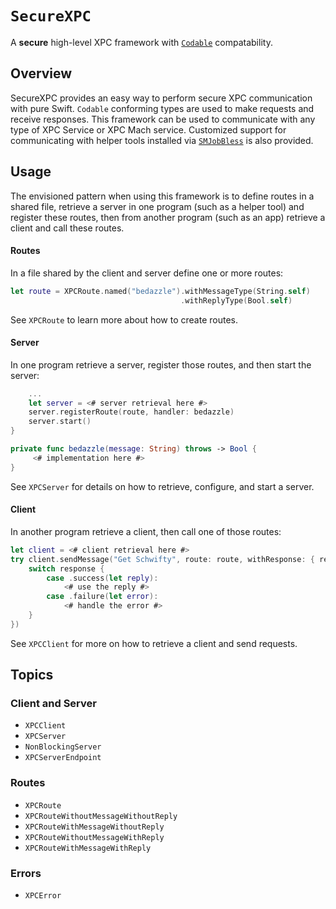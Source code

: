 # ``SecureXPC``

A **secure** high-level XPC framework with [`Codable`](https://developer.apple.com/documentation/swift/codable)
compatability.

## Overview

SecureXPC provides an easy way to perform secure XPC communication with pure Swift. `Codable` conforming types are used
to make requests and receive responses. This framework can be used to communicate with any type of XPC Service or XPC
Mach service. Customized support for communicating with helper tools installed via 
[`SMJobBless`](https://developer.apple.com/documentation/servicemanagement/1431078-smjobbless) is also provided.

## Usage
The envisioned pattern when using this framework is to define routes in a shared file, retrieve a server in one program
(such as a helper tool) and register these routes, then from another program (such as an app) retrieve a client and call
these routes.

#### Routes

In a file shared by the client and server define one or more routes:
```swift
let route = XPCRoute.named("bedazzle").withMessageType(String.self)
                                      .withReplyType(Bool.self)
```
See ``XPCRoute`` to learn more about how to create routes.

#### Server

In one program retrieve a server, register those routes, and then start the server:
```swift
    ...
    let server = <# server retrieval here #>
    server.registerRoute(route, handler: bedazzle)
    server.start()
}

private func bedazzle(message: String) throws -> Bool {
     <# implementation here #>
}
```

See ``XPCServer`` for details on how to retrieve, configure, and start a server.

#### Client

In another program retrieve a client, then call one of those routes:
```swift
let client = <# client retrieval here #>
try client.sendMessage("Get Schwifty", route: route, withResponse: { response in
    switch response {
        case .success(let reply):
            <# use the reply #>
        case .failure(let error):
            <# handle the error #>
    }
})
```
See ``XPCClient`` for more on how to retrieve a client and send requests.

## Topics
### Client and Server
- ``XPCClient``
- ``XPCServer``
- ``NonBlockingServer``
- ``XPCServerEndpoint``

### Routes
- ``XPCRoute``
- ``XPCRouteWithoutMessageWithoutReply``
- ``XPCRouteWithMessageWithoutReply``
- ``XPCRouteWithoutMessageWithReply``
- ``XPCRouteWithMessageWithReply``

### Errors
- ``XPCError``
